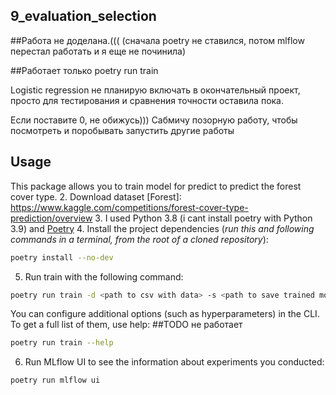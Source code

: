 ## 9_evaluation_selection
##Работа не доделана.((( 
(сначала poetry не ставился, потом mlflow перестал работать и я еще не починила)

##Работает только poetry run train

Logistic regression не планирую включать в окончательный проект, просто для тестирования 
и сравнения точности оставила пока.

Если поставите 0, не обижусь)))
Сабмичу позорную работу, чтобы посмотреть и поробывать запустить другие работы

## Usage
This package allows you to train model for predict to predict the forest cover type.
2. Download dataset [Forest]: https://www.kaggle.com/competitions/forest-cover-type-prediction/overview
3. I used Python 3.8 (i cant install poetry with Python 3.9) and [Poetry](https://python-poetry.org/docs/) 
4. Install the project dependencies (*run this and following commands in a terminal, from the root of a cloned repository*):
```sh
poetry install --no-dev
```
5. Run train with the following command:
```sh
poetry run train -d <path to csv with data> -s <path to save trained model>
```
You can configure additional options (such as hyperparameters) in the CLI. To get a full list of them, use help:
##TODO не работает
```sh
poetry run train --help
```
6. Run MLflow UI to see the information about experiments you conducted:
```sh
poetry run mlflow ui
```
